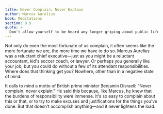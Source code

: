 ```yaml
---
title: Never Complain, Never Explain
author: Marcus Aurelius
book: Meditations
section: 8.9
quote: >
  Don't allow yourself to be heard any longer griping about public life, not even with your own ears.
---
```


Not only do even the most fortunate of us complain, it often seems like the more fortunate we are, the more time we have to do so. Marcus Aurelius was a reluctant chief executive—just as you might be a reluctant accountant, kid's soccer coach, or lawyer. Or perhaps you generally like your job, but you could do without a few of its attendant responsibilities. Where does that thinking get you? Nowhere, other than in a negative state of mind.

It calls to mind a motto of British prime minister Benjamin Disraeli: "Never complain, never explain." He said this because, like Marcus, he knew that the burdens of responsibility were immense. It's so easy to complain about this or that, or to try to make excuses and justifications for the things you've done. But that doesn't accomplish anything—and it never lightens the load.
